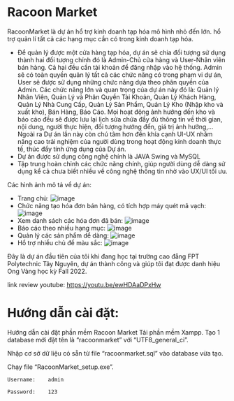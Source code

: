 # Racoon Market
RacoonMarket là dự án hổ trợ kinh doanh tạp hóa mô hình nhỏ đến lớn. hổ trợ quản lí tất cả các hạng mục cần có trong kinh doanh tạp hóa.
- Để quản lý được một cửa hàng tạp hóa, dự án sẽ chia đối tượng sử dụng thành hai đối tượng chính đó là Admin-Chủ cửa hàng và User-Nhân viên bán hàng. Cả hai đều cần tài khoản để đăng nhập vào hệ thống. Admin sẽ có toàn quyền quản lý tất cả các chức năng có trong phạm vi dự án, User sẽ được sử dụng những chức năng dựa theo phân quyền của Admin. Các chức năng lớn và quan trọng của dự án này đó là: Quản lý Nhân Viên, Quản Lý và Phân Quyền Tài Khoản, Quản Lý Khách Hàng, Quản Lý Nhà Cung Cấp, Quản Lý Sản Phẩm, Quản Lý Kho (Nhập kho và xuất kho), Bán Hàng, Báo Cáo. Mọi hoạt động ảnh hưởng đến kho và báo cáo đều sẽ được lưu lại lịch sửa chứa đầy đủ thông tin về thời gian, nội dung, người thực hiện, đối tượng hướng đến, giá trị ảnh hưởng,… Ngoài ra Dự án lần này còn chú tâm hơn đến khía cạnh UI-UX nhằm nâng cao trải nghiệm của người dùng trong hoạt động kinh doanh thực tế, thúc đẩy tính ứng dụng của Dự án.
- Dự án được sử dụng công nghệ chính là JAVA Swing và MySQL
- Tập trung hoàn chỉnh các chức năng chính, giúp người dùng dễ dàng sử dụng kể cả chưa biết nhiều về công nghệ thông tin nhờ vào UX/UI tối ưu.

Các hình ảnh mô tả về dự án:
 - Trang chủ:
 ![image](https://user-images.githubusercontent.com/95233436/223147354-d5c30b2c-d8d6-4ab4-a726-3d6dd3162cb2.png)
 - Chức năng tạo hóa đơn bán hàng, có tích hợp máy quét mã vạch:
 ![image](https://user-images.githubusercontent.com/95233436/223147542-c6bef04f-23a2-4385-9a0f-fc9124aa7a51.png)
 - Xem danh sách các hóa đơn đã bán:
 ![image](https://user-images.githubusercontent.com/95233436/223147691-9a675af0-c622-4ee0-aef6-1e1dfd4d1ffe.png)
 - Báo cáo theo nhiều hạng mục:
 ![image](https://user-images.githubusercontent.com/95233436/223148002-43213d5d-80cf-4c49-be69-1ec4812846f1.png)
 - Quản lý các sản phẩm dể dàng:
 ![image](https://user-images.githubusercontent.com/95233436/223148357-5a660f85-bf66-4eb3-b580-17f631d14e6e.png)
 - Hổ trợ nhiều chủ đề màu sắc:
 ![image](https://user-images.githubusercontent.com/95233436/223148626-6d579fea-d702-4faa-87c3-6ee4a4d4a881.png)

Đây là dự án đầu tiên của tôi khi đang học tại trường cao đẳng FPT Polytechnic Tây Nguyên, dự án thành công và giúp tôi đạt được danh hiệu Ong Vàng học kỳ Fall 2022.

link review youtube: https://youtu.be/ewHDAaDPxHw

# Hướng dẫn cài đặt:
Hướng dẫn cài đặt phần mềm Racoon Market 
Tải phần mềm Xampp.
Tạo 1 database mới đặt tên là “racoonmarket” với “UTF8_general_ci”.

Nhập cơ sở dữ liệu có sẵn từ file “racoonmarket.sql” vào database vừa tạo.

Chạy file “RacoonMarket_setup.exe”.

	Username:    admin
	
	Password:    123
